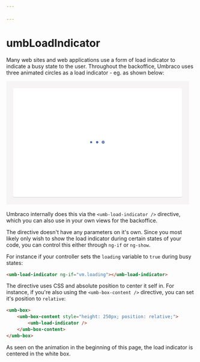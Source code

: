 ```yaml
---

---
```


# umbLoadIndicator

Many web sites and web applications use a form of load indicator to indicate a busy state to the user. Throughout the backoffice, Umbraco uses three animated circles as a load indicator - eg. as shown below:

![Example of the load indicator](../../../../../11/umbraco-cms/reference/angular/directives/images/umbLoadIndicator.gif)

Umbraco internally does this via the `<umb-load-indicator />` directive, which you can also use in your own views for the backoffice.

The directive doesn't have any parameters on it's own. Since you most likely only wish to show the load indicator during certain states of your code, you can control this either through `ng-if` or `ng-show`.

For instance if your controller sets the `loading` variable to `true` during busy states:

```html
<umb-load-indicator ng-if="vm.loading"></umb-load-indicator>
```

The directive uses CSS and absolute position to center it self in. For instance, if you're also using the `<umb-box-content />` directive, you can set it's position to `relative`:

```html
<umb-box>
    <umb-box-content style="height: 250px; position: relative;">
        <umb-load-indicator />
    </umb-box-content>
</umb-box>
```

As seen on the animation in the beginning of this page, the load indicator is centered in the white box.
